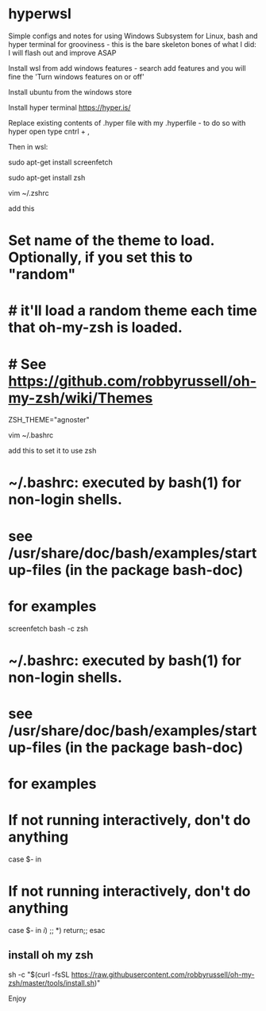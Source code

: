 # hyperwsl
Simple configs and notes for using Windows Subsystem for Linux, bash and hyper terminal for grooviness - this is the bare skeleton bones of what I did: I will flash out and improve ASAP

Install wsl from add windows features - search add features and you will fine the 'Turn windows features on or off'

Install ubuntu from the windows store

Install hyper terminal https://hyper.is/

Replace existing contents of .hyper file with my .hyperfile - to do so with hyper open type cntrl + ,

Then in wsl:

sudo apt-get install screenfetch

 sudo apt-get install zsh
 
 vim ~/.zshrc
 
 add this
 
 # Set name of the theme to load. Optionally, if you set this to "random"
# # it'll load a random theme each time that oh-my-zsh is loaded.
# # See https://github.com/robbyrussell/oh-my-zsh/wiki/Themes
ZSH_THEME="agnoster"

vim ~/.bashrc

add this to set it to use zsh

# ~/.bashrc: executed by bash(1) for non-login shells.
# see /usr/share/doc/bash/examples/startup-files (in the package bash-doc)
# for examples
screenfetch
bash -c zsh
# ~/.bashrc: executed by bash(1) for non-login shells.
# see /usr/share/doc/bash/examples/startup-files (in the package bash-doc)
# for examples
# If not running interactively, don't do anything
case $- in

# If not running interactively, don't do anything
case $- in
    *i*) ;;
      *) return;;
esac

## install oh my zsh
sh -c "$(curl -fsSL https://raw.githubusercontent.com/robbyrussell/oh-my-zsh/master/tools/install.sh)"


Enjoy

